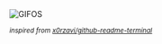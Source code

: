 <div align="justify">
<picture>
    <source media="(prefers-color-scheme: dark)" srcset="https://i.ibb.co/yFG6qjnz/output-gif.gif">
    <source media="(prefers-color-scheme: light)" srcset="https://i.ibb.co/yFG6qjnz/output-gif.gif">
    <img alt="GIFOS" src="https://i.ibb.co/yFG6qjnz/output-gif.gif">
</picture>

<sub><i>inspired from [x0rzavi/github-readme-terminal](https://github.com/x0rzavi/github-readme-terminal)</i></sub>

</div>

<!-- Image deletion URL: https://ibb.co/d41PDY0N/6bf3c8c6f28c0c96352011ad65a60bf7 -->